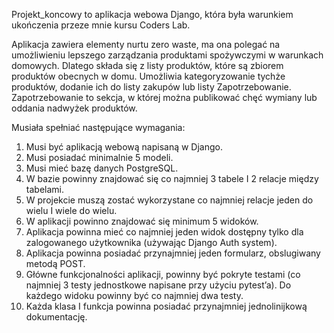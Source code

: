 Projekt_koncowy to aplikacja webowa Django, która była warunkiem ukończenia przeze mnie kursu Coders Lab. 

Aplikacja zawiera elementy nurtu zero waste, ma ona polegać na umożliwieniu lepszego zarządzania produktami spożywczymi w warunkach domowych. Dlatego składa się z listy produktów, które są zbiorem produktów obecnych w domu. Umożliwia kategoryzowanie tychże produktów, dodanie ich do listy zakupów lub listy Zapotrzebowanie. Zapotrzebowanie to sekcja, w której można publikować chęć wymiany lub oddania nadwyżek produktów.

Musiała spełniać następujące wymagania:
1. Musi być aplikacją webową napisaną w Django.
2. Musi posiadać minimalnie 5 modeli.
3. Musi mieć bazę danych PostgreSQL.
4. W bazie powinny znajdować się co najmniej 3 tabele I 2 relacje między tabelami.
5. W projekcie muszą zostać wykorzystane co najmniej relacje jeden do wielu I wiele do wielu.
6. W aplikacji powinno znajdować się minimum 5 widoków.
7. Aplikacja powinna mieć co najmniej jeden widok dostępny tylko dla zalogowanego użytkownika (używając Django Auth system).
8. Aplikacja powinna posiadać przynajmniej jeden formularz, obslugiwany metodą POST.
9. Główne funkcjonalności aplikacji, powinny być pokryte testami (co najmniej 3 testy jednostkowe napisane przy użyciu pytest’a). Do każdego widoku powinny być co najmniej dwa testy. 
10. Każda klasa I funkcja powinna posiadać przynajmniej jednolinijkową dokumentację.
